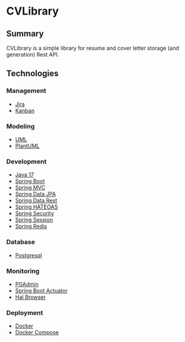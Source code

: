 # CVLibrary

## Summary

CVLibrary is a simple library for resume and cover letter storage (and generation) Rest API.

## Technologies

### Management

* [Jira](https://masaka04.atlassian.net/jira/software/projects/MAS/boards/1)
* [Kanban](https://en.wikipedia.org/wiki/Kanban_(development))

### Modeling

* [UML](https://en.wikipedia.org/wiki/Unified_Modeling_Language)
* [PlantUML](http://plantuml.com/)

### Development

* [Java 17](https://openjdk.java.net/projects/jdk/17/)
* [Spring Boot](https://projects.spring.io/spring-boot/)
* [Spring MVC](https://projects.spring.io/spring-framework/)
* [Spring Data JPA](https://projects.spring.io/spring-data-jpa/)
* [Spring Data Rest](https://projects.spring.io/spring-data-rest/)
* [Spring HATEOAS](https://projects.spring.io/spring-hateoas/)
* [Spring Security](https://projects.spring.io/spring-security/)
* [Spring Session](https://projects.spring.io/spring-session/)
* [Spring Redis](https://projects.spring.io/spring-data-redis/)

### Database

* [Postgresql](https://www.postgresql.org/)

### Monitoring

* [PGAdmin](https://www.pgadmin.org/)
* [Spring Boot Actuator](https://docs.spring.io/spring-boot/docs/current/reference/html/production-ready-endpoints.html)
* [Hal Browser](https://hal-explorer.com/)

### Deployment

* [Docker](https://www.docker.com/)
* [Docker Compose](https://docs.docker.com/compose/)
